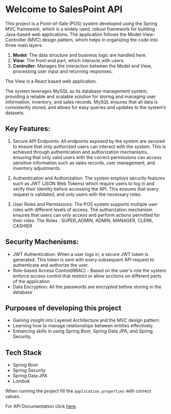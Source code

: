 # Welcome to SalesPoint API

This project is a Point-of-Sale (POS) system developed using the Spring MVC framework, which is a widely used, robust framework for building Java-based web applications. The application follows the Model-View-Controller (MVC) design pattern, which helps in organizing the code into three main layers:

  1. **Model**: The data structure and business logic are handled here.
  2. **View**: The front-end part, which interacts with users.
  3. **Controller**: Manages the interaction between the Model and View, processing user input and returning responses.

The View is a React based web application.

The system leverages MySQL as its database management system, providing a reliable and scalable solution for storing and managing user information, inventory, and sales records. MySQL ensures that all data is consistently stored, and allows for easy queries and updates to the system’s datasets.

## Key Features:

1. Secure API Endpoints: All endpoints exposed by the system are secured to ensure that only authorized users can         interact with the system. This is achieved through authentication and authorization mechanisms, ensuring that only     valid users with the correct permissions can access sensitive information such as sales records, user management,      and inventory adjustments.
  
2. Authentication and Authorization: The system employs security features such as JWT (JSON Web Tokens) which require users to log in and verify their identity before accessing the API. This ensures that every request is validated, and only users with the necessary roles.

3. User Roles and Permissions: The POS system supports multiple user roles with different levels of access. The           authorization mechanism ensures that users can only access and perform actions permitted for their roles.
   The Roles : SUPER_ADMIN, ADMIN, MANAGER, CLERK, CASHIER

## Security Machenisms:
- JWT Authentication: When a user logs in, a secure JWT token is generated. This token is sent with every subsequent API request to authenticate and authorize the user.
- Role-based Access Control(RBAC) - Based on the user's role the system enforce access control that restrict or allow acctions on different parts of the application
- Data Encryption: All the passwords are encrypted before storing in the database

## Purposes of developing this project
- Gaining insight into Layered Architecture and the MVC design pattern.
- Learning how to manage relationships between entities effectively.
- Enhancing skills in using Spring Boot, Spring Data JPA, and Spring Security.

## Tech Stack
- Spring Boot
- Spring Security
- Spring Data JPA
- Lombok

When running the project fill the `application.properties` with correct values.

For API Documentation click [here](https://documenter.getpostman.com/view/17128627/2sAYHzF39Z).
